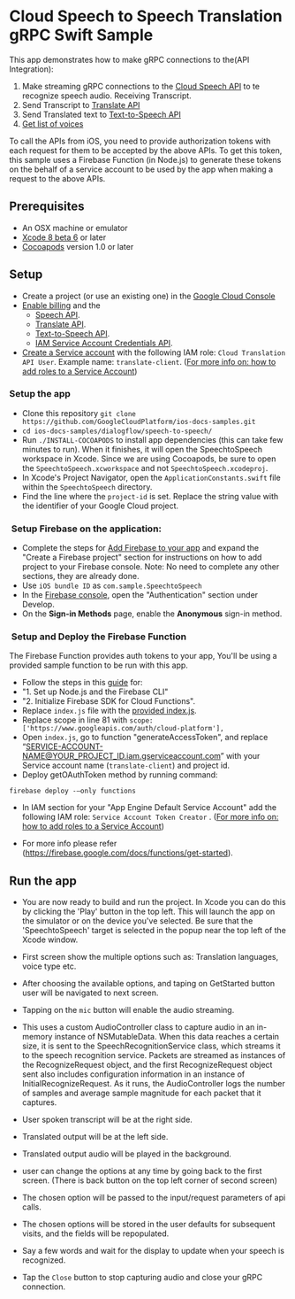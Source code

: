 # Cloud Speech to Speech Translation gRPC Swift Sample

This app demonstrates how to make gRPC connections to the(API Integration):
1. Make streaming gRPC connections to the [Cloud Speech API](https://cloud.google.com/speech/) to te recognize speech audio. Receiving Transcript.
2. Send Transcript to [Translate API](https://cloud.google.com/translate/)
3. Send Translated text to [Text-to-Speech API](https://cloud.google.com/text-to-speech/)
4. [Get list of voices](https://cloud.google.com/text-to-speech/docs/list-voices)


To call the APIs from iOS, you need to provide authorization tokens with each request for them to be accepted by the above APIs. To get this token, this sample uses a Firebase Function (in Node.js) to generate these tokens on the behalf of a service account to be used by the app when making a request to the above APIs.

## Prerequisites
- An OSX machine or emulator
- [Xcode 8 beta 6][xcode] or later
- [Cocoapods][cocoapods] version 1.0 or later

## Setup

- Create a project (or use an existing one) in the [Google Cloud Console][cloud-console]
- [Enable billing][billing] and the
    - [Speech API](https://console.cloud.google.com/apis/library/speech.googleapis.com).
    - [Translate API](https://console.cloud.google.com/apis/library/translate.googleapis.com).
    - [Text-to-Speech API](https://console.cloud.google.com/apis/library/texttospeech.googleapis.com).
    - [IAM Service Account Credentials API](https://console.cloud.google.com/apis/library/iamcredentials.googleapis.com).
- [Create a Service account](https://cloud.google.com/iam/docs/creating-managing-service-accounts) with the following IAM role: `Cloud Translation API User`. Example name: `translate-client`. ([For more info on: how to add roles to a Service Account](https://cloud.google.com/iam/docs/granting-roles-to-service-accounts#granting_access_to_a_service_account_for_a_resource))

###  Setup the app
- Clone this repository `git clone https://github.com/GoogleCloudPlatform/ios-docs-samples.git` 
- `cd ios-docs-samples/dialogflow/speech-to-speech/` 
- Run `./INSTALL-COCOAPODS` to install app dependencies (this can take few minutes to run). When it finishes, it will open the SpeechtoSpeech workspace in Xcode. Since we are using Cocoapods, be sure to open the `SpeechtoSpeech.xcworkspace` and not `SpeechtoSpeech.xcodeproj`.
- In Xcode's Project Navigator, open the `ApplicationConstants.swift` file within the `SpeechtoSpeech` directory.
- Find the line where the `project-id` is set. Replace the string value with the identifier of your Google Cloud project.

###  Setup Firebase on the application:

- Complete the steps for [Add Firebase to your app](https://firebase.google.com/docs/ios/setup#add_firebase_to_your_app) and expand the "Create a Firebase project" section for instructions on how to add project to your Firebase console. Note: No need to complete any other sections, they are already done. 
- Use `iOS bundle ID` as `com.sample.SpeechtoSpeech`
- In the [Firebase console](https://console.firebase.google.com/), open the "Authentication" section under Develop.
- On the **Sign-in Methods** page, enable the **Anonymous** sign-in method.

###  Setup and Deploy the Firebase Function 

The Firebase Function provides auth tokens to your app, You'll be using a provided sample function to be run with this app.

- Follow the steps in this [guide](https://firebase.google.com/docs/functions/get-started) for: 
- "1. Set up Node.js and the Firebase CLI"
- "2. Initialize Firebase SDK for Cloud Functions".
- Replace `index.js` file with the [provided index.js](https://github.com/GoogleCloudPlatform/nodejs-docs-samples/blob/master/functions/dialogflow/functions/index.js).
- Replace scope in line 81 with `scope: ['https://www.googleapis.com/auth/cloud-platform'],`
- Open `index.js`, go to function "generateAccessToken", and replace “SERVICE-ACCOUNT-NAME@YOUR_PROJECT_ID.iam.gserviceaccount.com” with your Service account name (`translate-client`) and project id. 
- Deploy getOAuthToken method by running command:
```
firebase deploy -—only functions
```
- In IAM section for your "App Engine Default Service Account" add the following IAM role: `Service Account Token Creator` . ([For more info on: how to add roles to a Service Account](https://cloud.google.com/iam/docs/granting-roles-to-service-accounts#granting_access_to_a_service_account_for_a_resource))

- For more info please refer (https://firebase.google.com/docs/functions/get-started).



## Run the app

- You are now ready to build and run the project. In Xcode you can do this by clicking the 'Play' button in the top left. This will launch the app on the simulator or on the device you've selected. Be sure that the 'SpeechtoSpeech' target is selected in the popup near the top left of the Xcode window.
- First screen show the multiple options such as: Translation languages, voice type etc.
- After choosing the available options, and taping on GetStarted button user will be navigated to next screen.
- Tapping on the `mic` button will enable the audio streaming.
- This uses a custom AudioController class to capture audio in an in-memory instance of NSMutableData. When this data reaches a certain size, it is sent to the SpeechRecognitionService class, which streams it to the speech recognition service. Packets are streamed as instances of the RecognizeRequest object, and the first RecognizeRequest object sent also includes configuration information in an instance of InitialRecognizeRequest. As it runs, the AudioController logs the number of samples and average sample magnitude for each packet that it captures.
- User spoken transcript will be at the right side.
- Translated output will be at the left side.
- Translated output audio will be played in the background.
- user can change the options at any time by going back to the first screen. (There is back button on the top left corner of second screen)
- The chosen option will be passed to the input/request parameters of api calls.
- The chosen options will be stored in the user defaults for subsequent visits, and the fields will be repopulated.
- Say a few words and wait for the display to update when your speech is recognized.

- Tap the `Close` button to stop capturing audio and close your gRPC connection.

[cloud-console]: https://console.cloud.google.com
[git]: https://git-scm.com/
[xcode]: https://developer.apple.com/xcode/
[billing]: https://console.cloud.google.com/billing?project=_
[cocoapods]: https://cocoapods.org/
[gRPC Objective-C setup]: https://github.com/grpc/grpc/tree/master/src/objective-c
[Firebase]: https://firebase.google.com/



